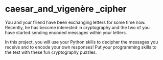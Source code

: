 # caesar_and_vigenère _cipher
You and your friend have been exchanging letters for some time now. Recently, he has become interested in cryptography and the two of you have started sending encoded messages within your letters.

In this project, you will use your Python skills to decipher the messages you receive and to encode your own responses! Put your programming skills to the test with these fun cryptography puzzles.
